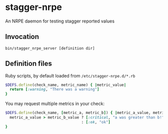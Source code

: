 # stagger-nrpe

An NRPE daemon for testing stagger reported values

## Invocation

`bin/stagger_nrpe_server [definition dir]`

## Definition files

Ruby scripts, by default loaded from `/etc/stagger-nrpe.d/*.rb`

```ruby
$DEFS.define(check_name, metric_name) { |metric_value|
  return [:warning, "There was a warning"]
}
```

You may request multiple metrics in your check:

```ruby
$DEFS.define(check_name, [metric_a, metric_b]) { |metric_a_value, metric_b_value|
  metric_a_value > metric_b_value ? [:critical, "a was greater than b!"]
                                  : [:ok, "ok"]
}
